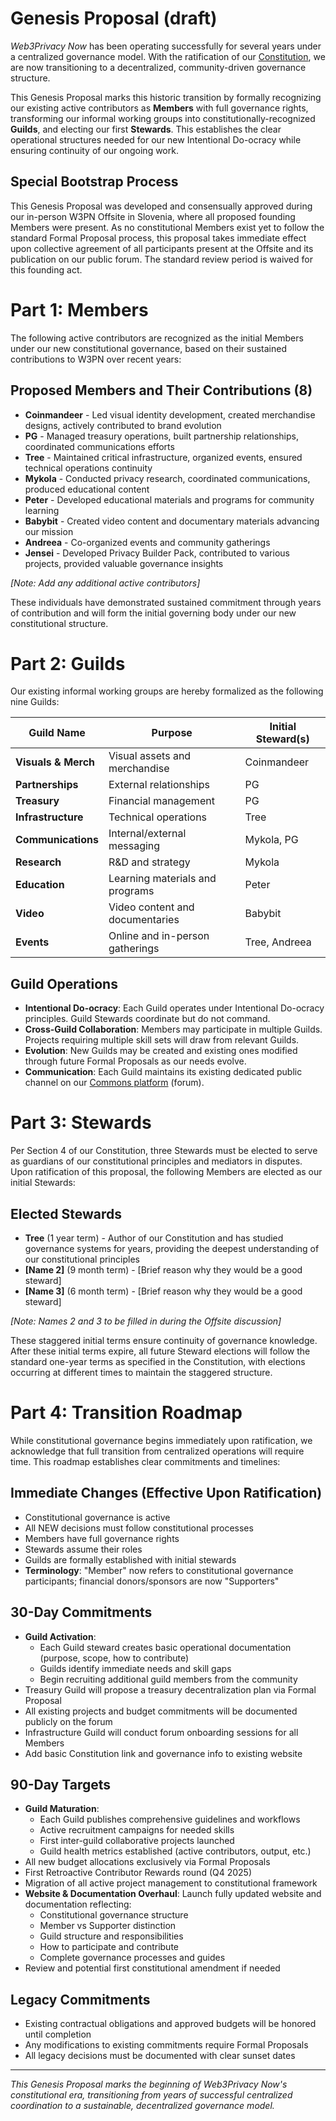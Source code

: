 # Genesis Proposal (draft)

*Web3Privacy Now* has been operating successfully for several years under a centralized governance model. With the ratification of our [Constitution](https://constitution.w3pn.org/), we are now transitioning to a decentralized, community-driven governance structure. 

This Genesis Proposal marks this historic transition by formally recognizing our existing active contributors as **Members** with full governance rights, transforming our informal working groups into constitutionally-recognized **Guilds**, and electing our first **Stewards**. This establishes the clear operational structures needed for our new Intentional Do-ocracy while ensuring continuity of our ongoing work.

## Special Bootstrap Process

This Genesis Proposal was developed and consensually approved during our in-person W3PN Offsite in Slovenia, where all proposed founding Members were present. As no constitutional Members exist yet to follow the standard Formal Proposal process, this proposal takes immediate effect upon collective agreement of all participants present at the Offsite and its publication on our public forum. The standard review period is waived for this founding act.

# Part 1: Members

The following active contributors are recognized as the initial Members under our new constitutional governance, based on their sustained contributions to W3PN over recent years:

## Proposed Members and Their Contributions (8)

- **Coinmandeer** - Led visual identity development, created merchandise designs, actively contributed to brand evolution
- **PG** - Managed treasury operations, built partnership relationships, coordinated communications efforts
- **Tree** - Maintained critical infrastructure, organized events, ensured technical operations continuity
- **Mykola** - Conducted privacy research, coordinated communications, produced educational content
- **Peter** - Developed educational materials and programs for community learning
- **Babybit** - Created video content and documentary materials advancing our mission
- **Andreea** - Co-organized events and community gatherings
- **Jensei** - Developed Privacy Builder Pack, contributed to various projects, provided valuable governance insights

*[Note: Add any additional active contributors]*

These individuals have demonstrated sustained commitment through years of contribution and will form the initial governing body under our new constitutional structure.

# Part 2: Guilds

Our existing informal working groups are hereby formalized as the following nine Guilds:

| Guild Name | Purpose | Initial Steward(s) |
| --- | --- | --- |
| **Visuals & Merch** | Visual assets and merchandise | Coinmandeer |
| **Partnerships** | External relationships | PG |
| **Treasury** | Financial management | PG |
| **Infrastructure** | Technical operations | Tree |
| **Communications** | Internal/external messaging | Mykola, PG |
| **Research** | R&D and strategy | Mykola |
| **Education** | Learning materials and programs | Peter |
| **Video** | Video content and documentaries | Babybit |
| **Events** | Online and in-person gatherings | Tree, Andreea |

## Guild Operations

- **Intentional Do-ocracy**: Each Guild operates under Intentional Do-ocracy principles. Guild Stewards coordinate but do not command.
- **Cross-Guild Collaboration**: Members may participate in multiple Guilds. Projects requiring multiple skill sets will draw from relevant Guilds.
- **Evolution**: New Guilds may be created and existing ones modified through future Formal Proposals as our needs evolve.
- **Communication**: Each Guild maintains its existing dedicated public channel on our [Commons platform](https://commons.w3pn.org/) (forum).

# Part 3: Stewards

Per Section 4 of our Constitution, three Stewards must be elected to serve as guardians of our constitutional principles and mediators in disputes. Upon ratification of this proposal, the following Members are elected as our initial Stewards:

## Elected Stewards

- **Tree** (1 year term) - Author of our Constitution and has studied governance systems for years, providing the deepest understanding of our constitutional principles
- **[Name 2]** (9 month term) - [Brief reason why they would be a good steward]  
- **[Name 3]** (6 month term) - [Brief reason why they would be a good steward]

*[Note: Names 2 and 3 to be filled in during the Offsite discussion]*

These staggered initial terms ensure continuity of governance knowledge. After these initial terms expire, all future Steward elections will follow the standard one-year terms as specified in the Constitution, with elections occurring at different times to maintain the staggered structure.

# Part 4: Transition Roadmap

While constitutional governance begins immediately upon ratification, we acknowledge that full transition from centralized operations will require time. This roadmap establishes clear commitments and timelines:

## Immediate Changes (Effective Upon Ratification)
- Constitutional governance is active
- All NEW decisions must follow constitutional processes
- Members have full governance rights
- Stewards assume their roles
- Guilds are formally established with initial stewards
- **Terminology**: "Member" now refers to constitutional governance participants; financial donors/sponsors are now "Supporters"

## 30-Day Commitments
- **Guild Activation**:
  - Each Guild steward creates basic operational documentation (purpose, scope, how to contribute)
  - Guilds identify immediate needs and skill gaps
  - Begin recruiting additional guild members from the community
- Treasury Guild will propose a treasury decentralization plan via Formal Proposal
- All existing projects and budget commitments will be documented publicly on the forum
- Infrastructure Guild will conduct forum onboarding sessions for all Members
- Add basic Constitution link and governance info to existing website

## 90-Day Targets
- **Guild Maturation**:
  - Each Guild publishes comprehensive guidelines and workflows
  - Active recruitment campaigns for needed skills
  - First inter-guild collaborative projects launched
  - Guild health metrics established (active contributors, output, etc.)
- All new budget allocations exclusively via Formal Proposals
- First Retroactive Contributor Rewards round (Q4 2025)
- Migration of all active project management to constitutional framework
- **Website & Documentation Overhaul**: Launch fully updated website and documentation reflecting:
  - Constitutional governance structure
  - Member vs Supporter distinction
  - Guild structure and responsibilities
  - How to participate and contribute
  - Complete governance processes and guides
- Review and potential first constitutional amendment if needed

## Legacy Commitments
- Existing contractual obligations and approved budgets will be honored until completion
- Any modifications to existing commitments require Formal Proposals
- All legacy decisions must be documented with clear sunset dates

---

*This Genesis Proposal marks the beginning of Web3Privacy Now's constitutional era, transitioning from years of successful centralized coordination to a sustainable, decentralized governance model.*

